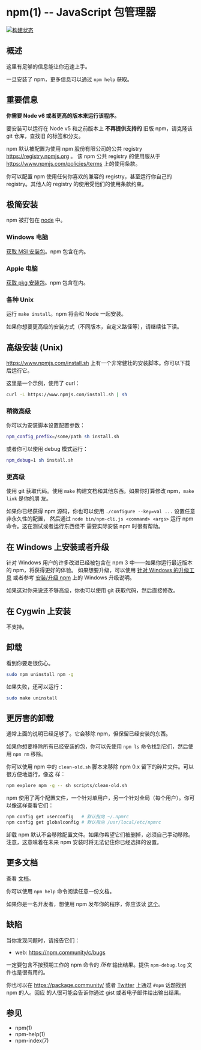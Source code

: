 npm(1) -- JavaScript 包管理器
==============================

[![构建状态](https://img.shields.io/travis/npm/cli/latest.svg)](https://travis-ci.org/npm/cli)

## 概述

这里有足够的信息能让你迅速上手。

一旦安装了 npm，更多信息可以通过 `npm help` 获取。

## 重要信息

**你需要 Node v6 或者更高的版本来运行该程序。**

要安装可以运行在 Node v5 和之前版本上 **不再提供支持的** 旧版 npm，请克隆该 git 仓库，查找旧
的标签和分支。

npm 默认被配置为使用 npm 股份有限公司的公共 registry https://registry.npmjs.org 。
该 npm 公共 registry 的使用服从于 https://www.npmjs.com/policies/terms 上的使用条款。

你可以配置 npm 使用任何你喜欢的兼容的 registry，甚至运行你自己的 registry。其他人的
registry 的使用受他们的使用条款约束。

## 极简安装

npm 被打包在 [node](https://nodejs.org/en/download/) 中。

### Windows 电脑

[获取 MSI 安装包](https://nodejs.org/en/download/)。npm 包含在内。

### Apple 电脑

[获取 pkg 安装包](https://nodejs.org/en/download/)。npm 包含在内。

### 各种 Unix

运行 `make install`。npm 将会和 Node 一起安装。

如果你想要更高级的安装方式（不同版本，自定义路径等），请继续往下读。

## 高级安装 (Unix)

https://www.npmjs.com/install.sh 上有一个非常健壮的安装脚本。你可以下载后运行它。

这里是一个示例，使用了 curl：

```sh
curl -L https://www.npmjs.com/install.sh | sh
```

### 稍微高级

你可以为安装脚本设置配置参数：

```sh
npm_config_prefix=/some/path sh install.sh
```

或者你可以使用 debug 模式运行：

```sh
npm_debug=1 sh install.sh
```

### 更高级

使用 git 获取代码。使用 `make` 构建文档和其他东西。如果你打算修改 npm，`make link` 是你的朋
友。

如果你已经获得 npm 源码，你也可以使用 `./configure --key=val ...` 设置任意非永久性的配置，
然后通过 `node bin/npm-cli.js <command> <args>` 运行 npm 命令。这在测试或者运行东西但不
需要实际安装 npm 时很有帮助。

## 在 Windows 上安装或者升级

针对 Windows 用户的许多改进已经被包含在 npm 3 中——如果你运行最近版本的 npm，将获得更好的体验。
如果想要升级，可以使用
[针对 Windows 的升级工具](https://github.com/felixrieseberg/npm-windows-upgrade) 
或者参考 [安装/升级 npm](https://npm.community/t/installing-upgrading-npm/251/2)
上的 Windows 升级说明。

如果这对你来说还不够高级，你也可以使用 git 获取代码，然后直接修改。

## 在 Cygwin 上安装

不支持。

## 卸载

看到你要走很伤心。

```sh
sudo npm uninstall npm -g
```

如果失败，还可以运行：

```sh
sudo make uninstall
```

## 更厉害的卸载

通常上面的说明已经足够了。它会移除 npm，但保留已经安装的东西。

如果你想要移除所有已经安装的包，你可以先使用 `npm ls` 命令找到它们，然后使用 `npm rm` 移除。

你可以使用 npm 中的 `clean-old.sh` 脚本来移除 npm 0.x 留下的碎片文件。可以很方便地运行，像这
样：

```sh
npm explore npm -g -- sh scripts/clean-old.sh
```

npm 使用了两个配置文件，一个针对单用户，另一个针对全局（每个用户）。你可以像这样查看它们：

```sh
npm config get userconfig   # 默认指向 ~/.npmrc
npm config get globalconfig # 默认指向 /usr/local/etc/npmrc
```

卸载 npm 默认不会移除配置文件。如果你希望它们被删掉，必须自己手动移除。注意，这意味着在未来 npm
安装时将无法记住你已经选择的设置。

## 更多文档

查看 [文档](https://docs.npmjs.com/)。

你可以使用 `npm help` 命令阅读任意一份文档。

如果你是一名开发者，想使用 npm 发布你的程序，你应该读
[这个](https://docs.npmjs.com/misc/developers)。

## 缺陷

当你发现问题时，请报告它们：

* web:
  <https://npm.community/c/bugs>

一定要包含不按预期工作的 npm 命令的 *所有* 输出结果。提供 `npm-debug.log` 文件也是很有用的。

你也可以在 https://package.community/ 或者
[Twitter](https://twitter.com/npm_support) 上通过 `#npm` 话题找到 npm 的人。回应
的人很可能会告诉你通过 gist 或者电子邮件给出输出结果。

## 参见

* npm(1)
* npm-help(1)
* npm-index(7)
